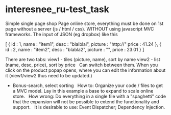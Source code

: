 interesnee_ru-test_task
=======================

Simple single page shop
Page online store, everything must be done on 1st page without a server (js / html / css). WITHOUT using javascript MVC frameworks.
The input of JSON (eg dropbox) like this

[
    {
        id  : 1,
        name : "item1",
        desc : "blalblal",
        picture : "http://"
        price : 41.24
    },
    {
        id  : 2,
        name : "item2",
        desc : "blabla2",
        picture : "",
        price : 23.01
    }
]

There are two tabs:
view1 - tiles (picture, name), sort by name
view2 - list (name, desc, price), sort by price
 
Can switch between them. When you click on the product popap opens, where you
can edit the information about it (view1/view2 thus need to be updated.)
* Bonus-search, select sorting
   
  How to: Organize your code / files to get a MVC model. Lay in this example
  a base to expand to scale online store.
   
  How wrong: Do everything in a single file with a "spaghetti" code that the
  expansion will not be possible to extend the functionality and support.
   
  It is desirable to use:
  Event Dispatcher; Dependency Injection.
